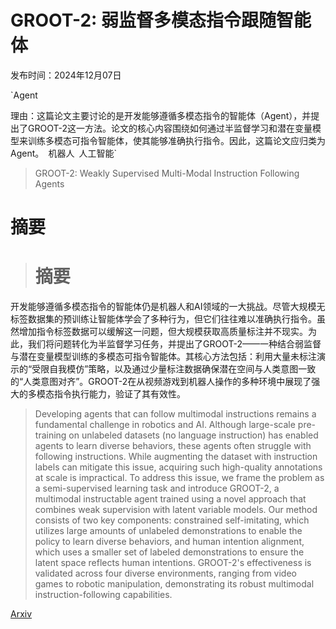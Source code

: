 # GROOT-2: 弱监督多模态指令跟随智能体

发布时间：2024年12月07日

`Agent

理由：这篇论文主要讨论的是开发能够遵循多模态指令的智能体（Agent），并提出了GROOT-2这一方法。论文的核心内容围绕如何通过半监督学习和潜在变量模型来训练多模态可指令智能体，使其能够准确执行指令。因此，这篇论文应归类为Agent。` `机器人` `人工智能`

> GROOT-2: Weakly Supervised Multi-Modal Instruction Following Agents

# 摘要

> # 摘要
开发能够遵循多模态指令的智能体仍是机器人和AI领域的一大挑战。尽管大规模无标签数据集的预训练让智能体学会了多种行为，但它们往往难以准确执行指令。虽然增加指令标签数据可以缓解这一问题，但大规模获取高质量标注并不现实。为此，我们将问题转化为半监督学习任务，并提出了GROOT-2——一种结合弱监督与潜在变量模型训练的多模态可指令智能体。其核心方法包括：利用大量未标注演示的“受限自我模仿”策略，以及通过少量标注数据确保潜在空间与人类意图一致的“人类意图对齐”。GROOT-2在从视频游戏到机器人操作的多种环境中展现了强大的多模态指令执行能力，验证了其有效性。

> Developing agents that can follow multimodal instructions remains a fundamental challenge in robotics and AI. Although large-scale pre-training on unlabeled datasets (no language instruction) has enabled agents to learn diverse behaviors, these agents often struggle with following instructions. While augmenting the dataset with instruction labels can mitigate this issue, acquiring such high-quality annotations at scale is impractical. To address this issue, we frame the problem as a semi-supervised learning task and introduce GROOT-2, a multimodal instructable agent trained using a novel approach that combines weak supervision with latent variable models. Our method consists of two key components: constrained self-imitating, which utilizes large amounts of unlabeled demonstrations to enable the policy to learn diverse behaviors, and human intention alignment, which uses a smaller set of labeled demonstrations to ensure the latent space reflects human intentions. GROOT-2's effectiveness is validated across four diverse environments, ranging from video games to robotic manipulation, demonstrating its robust multimodal instruction-following capabilities.

[Arxiv](https://arxiv.org/abs/2412.10410)